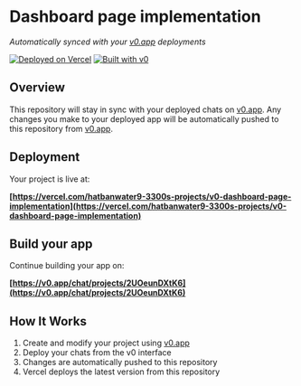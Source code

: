# Dashboard page implementation

*Automatically synced with your [v0.app](https://v0.app) deployments*

[![Deployed on Vercel](https://img.shields.io/badge/Deployed%20on-Vercel-black?style=for-the-badge&logo=vercel)](https://vercel.com/hatbanwater9-3300s-projects/v0-dashboard-page-implementation)
[![Built with v0](https://img.shields.io/badge/Built%20with-v0.app-black?style=for-the-badge)](https://v0.app/chat/projects/2UOeunDXtK6)

## Overview

This repository will stay in sync with your deployed chats on [v0.app](https://v0.app).
Any changes you make to your deployed app will be automatically pushed to this repository from [v0.app](https://v0.app).

## Deployment

Your project is live at:

**[https://vercel.com/hatbanwater9-3300s-projects/v0-dashboard-page-implementation](https://vercel.com/hatbanwater9-3300s-projects/v0-dashboard-page-implementation)**

## Build your app

Continue building your app on:

**[https://v0.app/chat/projects/2UOeunDXtK6](https://v0.app/chat/projects/2UOeunDXtK6)**

## How It Works

1. Create and modify your project using [v0.app](https://v0.app)
2. Deploy your chats from the v0 interface
3. Changes are automatically pushed to this repository
4. Vercel deploys the latest version from this repository